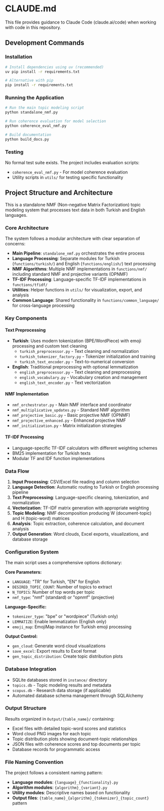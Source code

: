# CLAUDE.md

This file provides guidance to Claude Code (claude.ai/code) when working with code in this repository.

## Development Commands

### Installation
```bash
# Install dependencies using uv (recommended)
uv pip install -r requirements.txt

# Alternative with pip
pip install -r requirements.txt
```

### Running the Application
```bash
# Run the main topic modeling script
python standalone_nmf.py

# Run coherence evaluation for model selection
python coherence_eval_nmf.py

# Build documentation
python build_docs.py
```

### Testing
No formal test suite exists. The project includes evaluation scripts:
- `coherence_eval_nmf.py` - For model coherence evaluation
- Utility scripts in `utils/` for testing specific functionality  

## Project Structure and Architecture

This is a standalone NMF (Non-negative Matrix Factorization) topic modeling system that processes text data in both Turkish and English languages.

### Core Architecture
The system follows a modular architecture with clear separation of concerns:

- **Main Pipeline**: `standalone_nmf.py` orchestrates the entire process
- **Language Processing**: Separate modules for Turkish (`functions/turkish/`) and English (`functions/english/`) text processing
- **NMF Algorithms**: Multiple NMF implementations in `functions/nmf/` including standard NMF and projective variants (OPNMF)
- **TF-IDF Processing**: Language-specific TF-IDF implementations in `functions/tfidf/`
- **Utilities**: Helper functions in `utils/` for visualization, export, and analysis
- **Common Language**: Shared functionality in `functions/common_language/` for cross-language processing

### Key Components

#### Text Preprocessing
- **Turkish**: Uses modern tokenization (BPE/WordPiece) with emoji processing and custom text cleaning
  - `turkish_preprocessor.py` - Text cleaning and normalization
  - `turkish_tokenizer_factory.py` - Tokenizer initialization and training
  - `turkish_text_encoder.py` - Text-to-numerical conversion
- **English**: Traditional preprocessing with optional lemmatization
  - `english_preprocessor.py` - Text cleaning and preprocessing
  - `english_vocabulary.py` - Vocabulary creation and management
  - `english_text_encoder.py` - Text vectorization

#### NMF Implementation
- `nmf_orchestrator.py` - Main NMF interface and coordinator
- `nmf_multiplicative_updates.py` - Standard NMF algorithm
- `nmf_projective_basic.py` - Basic projective NMF (OPNMF)
- `nmf_projective_enhanced.py` - Enhanced projective NMF
- `nmf_initialization.py` - Matrix initialization strategies

#### TF-IDF Processing
- Language-specific TF-IDF calculators with different weighting schemes
- BM25 implementation for Turkish texts
- Modular TF and IDF function implementations

### Data Flow
1. **Input Processing**: CSV/Excel file reading and column selection
2. **Language Detection**: Automatic routing to Turkish or English processing pipeline
3. **Text Preprocessing**: Language-specific cleaning, tokenization, and normalization
4. **Vectorization**: TF-IDF matrix generation with appropriate weighting
5. **Topic Modeling**: NMF decomposition producing W (document-topic) and H (topic-word) matrices
6. **Analysis**: Topic extraction, coherence calculation, and document analysis
7. **Output Generation**: Word clouds, Excel exports, visualizations, and database storage

### Configuration System
The main script uses a comprehensive options dictionary:

**Core Parameters:**
- `LANGUAGE`: "TR" for Turkish, "EN" for English
- `DESIRED_TOPIC_COUNT`: Number of topics to extract
- `N_TOPICS`: Number of top words per topic
- `nmf_type`: "nmf" (standard) or "opnmf" (projective)

**Language-Specific:**
- `tokenizer_type`: "bpe" or "wordpiece" (Turkish only)
- `LEMMATIZE`: Enable lemmatization (English only)
- `emoji_map`: EmojiMap instance for Turkish emoji processing

**Output Control:**
- `gen_cloud`: Generate word cloud visualizations
- `save_excel`: Export results to Excel format
- `gen_topic_distribution`: Create topic distribution plots

### Database Integration
- SQLite databases stored in `instance/` directory
- `topics.db` - Topic modeling results and metadata
- `scopus.db` - Research data storage (if applicable)
- Automated database schema management through SQLAlchemy

### Output Structure
Results organized in `Output/{table_name}/` containing:
- Excel files with detailed topic-word scores and statistics
- Word cloud PNG images for each topic
- Topic distribution plots showing document-topic relationships
- JSON files with coherence scores and top documents per topic
- Database records for programmatic access

### File Naming Convention
The project follows a consistent naming pattern:
- **Language modules**: `{language}_{functionality}.py`
- **Algorithm modules**: `{algorithm}_{variant}.py`
- **Utility modules**: Descriptive names based on functionality
- **Output files**: `{table_name}_{algorithm}_{tokenizer}_{topic_count}` pattern